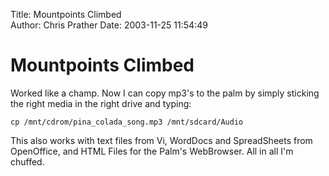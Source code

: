 Title: Mountpoints Climbed  
Author: Chris Prather
Date: 2003-11-25 11:54:49

# Mountpoints Climbed
Worked like a champ. Now I can copy mp3's to the palm by simply sticking the right media in the right drive and typing:

<code>cp /mnt/cdrom/pina_colada_song.mp3 /mnt/sdcard/Audio</code>

This also works with text files from Vi, WordDocs and SpreadSheets from OpenOffice, and HTML Files for the Palm's WebBrowser. All in all I'm chuffed. 
